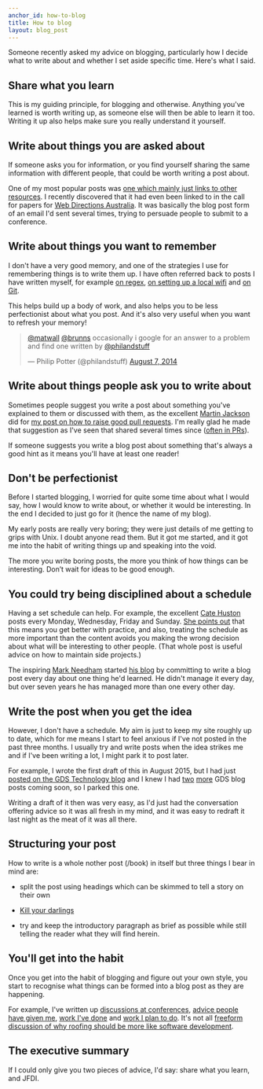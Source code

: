```yaml
---
anchor_id: how-to-blog
title: How to blog
layout: blog_post
---
```


Someone recently asked my advice on blogging, particularly how I decide what to write about and whether I set aside specific time. Here's what I said.

## Share what you learn

This is my guiding principle, for blogging and otherwise. Anything you've learned is worth writing up, as someone else will then be able to learn it too. Writing it up also helps make sure you really understand it yourself.

## Write about things you are asked about

If someone asks you for information, or you find yourself sharing the same information with different people, that could be worth writing a post about.

One of my most popular posts was [one which mainly just links to other resources](http://www.annashipman.co.uk/jfdi/conference-speaking.html). I
recently discovered that it had even been linked to in the call for papers for [Web
Directions Australia](http://www.webdirections.org/wd15/cfp.html). It was basically the blog post form of an email I'd sent several times, trying to persuade people to submit to a conference.

## Write about things you want to remember

I don't have a very good memory, and one of the strategies I use for remembering
things is to write them up. I have often referred back to posts I have written
myself, for example [on regex](http://www.annashipman.co.uk/jfdi/some-regex-in-the-form-of-a-picture.html), [on setting up a local wifi](http://www.annashipman.co.uk/jfdi/roof-hacking.html) and [on Git](https://gdstechnology.blog.gov.uk/2014/06/04/using-git-to-refactor-vcloud-tools-into-separate-gems/).

This helps build up a body of work, and also helps you to be less perfectionist
about what you post. And it's also very useful when you want to refresh your memory!

<blockquote class="twitter-tweet" data-lang="en"><p lang="en" dir="ltr"><a href="https://twitter.com/matwall">@matwall</a> <a href="https://twitter.com/brunns">@brunns</a> occasionally i google for an answer to a problem and find one written by <a href="https://twitter.com/philandstuff">@philandstuff</a></p>&mdash; Philip Potter (@philandstuff) <a href="https://twitter.com/philandstuff/status/497434096755548160">August 7, 2014</a></blockquote>
<script async src="//platform.twitter.com/widgets.js" charset="utf-8"></script>

## Write about things people ask you to write about

Sometimes people suggest you write a post about something you've explained to
them or discussed with them, as the excellent [Martin Jackson](https://twitter.com/actionjack) did for [my post on how to raise good pull requests](http://www.annashipman.co.uk/jfdi/good-pull-requests.html). I'm really glad he made that
suggestion as I've seen that shared several times since ([often in PRs](https://github.com/gds-operations/vcloud-launcher/pull/99#issuecomment-111081975)).

If someone suggests you write a blog post about something that's always a good hint as it means you'll have at least one reader!

## Don't be perfectionist

Before I started blogging, I worried for quite some time about what I would say, how I would know to write about, or whether it would be interesting. In the end I decided to just go for it (hence the name of my blog).

My early posts are really very boring; they were just details of me getting to grips with Unix. I doubt anyone read them. But it got me started, and it got me into the habit of writing things up and speaking into the void.

The more you write boring posts, the more you think of how things can be interesting. Don’t wait for ideas to be good enough.

## You could try being disciplined about a schedule

Having a set schedule can help. For example, the excellent [Cate Huston](https://twitter.com/catehstn) posts every Monday, Wednesday, Friday and Sunday. [She points out](http://www.catehuston.com/blog/2014/04/25/5-strategies-for-making-progress-on-side-projects/) that this means you get better with practice, and also, treating the schedule as more important than the content avoids you making the wrong decision about what will be interesting to other people. (That whole post is useful advice on how to maintain side projects.)

The inspiring [Mark Needham](https://twitter.com/markhneedham) started [his blog](http://www.markhneedham.com/) by committing to write a blog post every day about one thing he'd learned. He didn't manage it every day, but over seven years he has managed more than one every other day.

## Write the post when you get the idea

However, I don't have a schedule. My aim is just to keep my site roughly up to date, which for me means I start to feel anxious if I've not posted in the past three months. I usually try and write posts when the idea strikes me and if I've been writing a lot, I might park it to post later.

For example, I wrote the first draft of this in August 2015, but I had just [posted on the GDS Technology blog](https://gdstechnology.blog.gov.uk/2015/07/24/a-career-path-for-technologists-at-gds/) and I knew I had [two](https://gds.blog.gov.uk/2015/09/08/building-a-platform-to-host-digital-services/) [more](https://gdstechnology.blog.gov.uk/2015/10/27/looking-at-open-source-paas-technologies/) GDS blog posts coming soon, so I parked this one.

Writing a draft of it then was very easy, as I'd just had the conversation offering advice so it was all fresh in my mind, and it was easy to redraft it last night as the meat of it was all there.

## Structuring your post

How to write is a whole nother post (/book) in itself but three things I bear in mind are:

- split the post using headings which can be skimmed to tell a story on their own
- [Kill your darlings](http://www.slate.com/blogs/browbeat/2013/10/18/_kill_your_darlings_writing_advice_what_writer_really_said_to_murder_your.html)

- try and keep the introductory paragraph as brief as possible while still telling the reader what they will find herein.

## You'll get into the habit

Once you get into the habit of blogging and figure out your own style, you start to recognise what things can be formed into a blog post as they are happening.

For example, I've written up [discussions at conferences](http://www.annashipman.co.uk/jfdi/code-sharing.html), [advice people have given me](http://www.annashipman.co.uk/jfdi/how-to-estimate.html), [work I've done](http://www.annashipman.co.uk/jfdi/mobile-browsing.html) and [work I plan to do](http://www.annashipman.co.uk/jfdi/preparation-begins-for-javascript-talk.html). It's not all [freeform discussion of why roofing should be more like software development](http://www.annashipman.co.uk/jfdi/roof-bug-fixing.html).

## The executive summary

If I could only give you two pieces of advice, I'd say: share what you learn, and JFDI.
